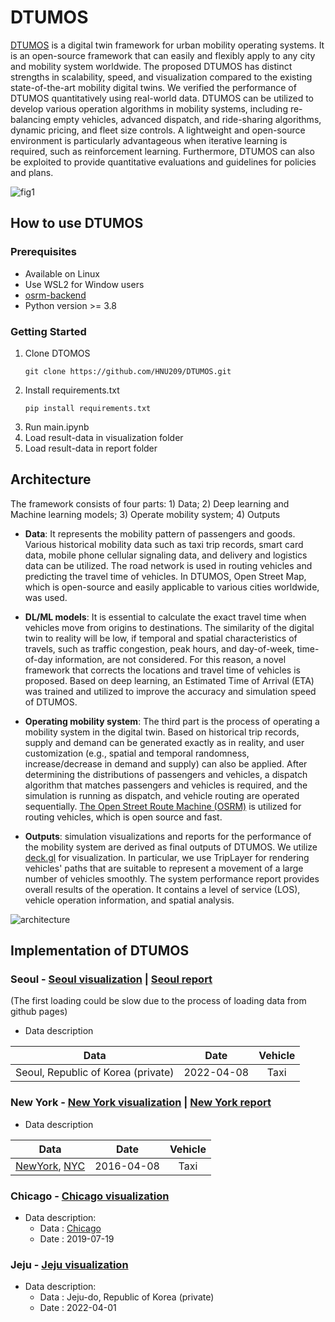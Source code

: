 # DTUMOS

[DTUMOS](https://github.com/HNU209/DTUMOS) is a digital twin framework for urban mobility operating systems. It is an open-source framework that can easily and flexibly apply to any city and mobility system worldwide. The proposed DTUMOS has distinct strengths in scalability, speed, and visualization compared to the existing state-of-the-art mobility digital twins.  We verified the performance of DTUMOS quantitatively using real-world data. DTUMOS can be utilized to develop various operation algorithms in mobility systems, including re-balancing empty vehicles, advanced dispatch, and ride-sharing algorithms, dynamic pricing, and fleet size controls. A lightweight and open-source environment is particularly advantageous when iterative learning is required, such as reinforcement learning. Furthermore, DTUMOS can also be exploited to provide quantitative evaluations and guidelines for policies and plans.

![fig1](https://user-images.githubusercontent.com/70340230/188314565-93bcc94c-2b07-4753-b7c5-db409758b1d6.png)

## How to use DTUMOS

### Prerequisites

- Available on Linux
- Use WSL2 for Window users
- [osrm-backend](https://github.com/Project-OSRM/osrm-backend)
- Python version >= 3.8

### Getting Started
1. Clone DTOMOS
    ```
    git clone https://github.com/HNU209/DTUMOS.git
    ```
2. Install requirements.txt  
    ```
    pip install requirements.txt
    ```
3. Run main.ipynb
4. Load result-data in visualization folder
5. Load result-data in report folder

## Architecture
The framework consists of four parts: 1) Data; 2) Deep learning and Machine learning models; 3) Operate mobility system; 4) Outputs

- **Data**: It represents the mobility pattern of passengers and goods. Various historical mobility data such as taxi trip records, smart card data, mobile phone cellular signaling data, and delivery and logistics data can be utilized. The road network is used in routing vehicles and predicting the travel time of vehicles. In DTUMOS, Open Street Map, which is open-source and easily applicable to various cities worldwide, was used.

- **DL/ML models**: It is essential to calculate the exact travel time when vehicles move from origins to destinations. The similarity of the digital twin to reality will be low, if temporal and spatial characteristics of travels, such as traffic congestion, peak hours, and day-of-week, time-of-day information, are not considered. For this reason, a novel framework that corrects the locations and travel time of vehicles is proposed. Based on deep learning, an Estimated Time of Arrival (ETA) was trained and utilized to improve the accuracy and simulation speed of DTUMOS.

- **Operating mobility system**: The third part is the process of operating a mobility system in the digital twin. Based on historical trip records, supply and demand can be generated exactly as in reality, and user customization (e.g., spatial and temporal randomness, increase/decrease in demand and supply) can also be applied. After determining the distributions of passengers and vehicles, a dispatch algorithm that matches passengers and vehicles is required, and the simulation is running as dispatch, and vehicle routing are operated sequentially. [The Open Street Route Machine (OSRM)](http://project-osrm.org/) is utilized for routing vehicles, which is open source and fast. 

- **Outputs**:  simulation visualizations and reports for the performance of the mobility system are derived as final outputs of DTUMOS. We utilize [deck.gl](https://deck.gl/) for visualization. In particular, we use TripLayer for rendering vehicles' paths that are suitable to represent a movement of a large number of vehicles smoothly. The system performance report provides overall results of the operation. It contains a level of service (LOS), vehicle operation information, and spatial analysis.

![architecture](https://user-images.githubusercontent.com/70340230/187696367-cd93a438-1f86-4e41-9ee7-f0486584057f.png)

## Implementation of DTUMOS
### Seoul - [Seoul visualization](https://hnu209.github.io/Seoul-visualization/) | [Seoul report](https://hnu209.github.io/Seoul-report/)

(The first loading could be slow due to the process of loading data from github pages)

- Data description

|Data|Date|Vehicle|
|:------:|:-----:|:-----:|
|Seoul, Republic of Korea (private)|2022-04-08|Taxi|


### New York - [New York visualization](https://hnu209.github.io/NewYork-visualization/) | [New York report](https://hnu209.github.io/NewYork-report/)
- Data description

|Data|Date|Vehicle|
|:------:|:-----:|:-----:|
|[NewYork](https://www.kaggle.com/competitions/nyc-taxi-trip-duration/data), [NYC](https://www1.nyc.gov/site/tlc/about/tlc-trip-record-data.page) |2016-04-08|Taxi|

### Chicago - [Chicago visualization](https://hnu209.github.io/Chicago-visualization/)   
- Data description:   
    - Data : [Chicago](https://data.cityofchicago.org/Transportation/Taxi-Trips/wrvz-psew)   
    - Date : 2019-07-19   
### Jeju - [Jeju visualization](https://hnu209.github.io/Jeju-delivery-management-system/)
- Data description: 
    - Data : Jeju-do, Republic of Korea (private)
    - Date : 2022-04-01
